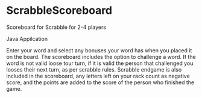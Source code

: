 # ScrabbleScoreboard
Scoreboard for Scrabble for 2-4 players

Java Appilcation

Enter your word and select any bonuses your word has when you placed it on the board.
The scoreboard includes the option to challenge a word. If the word is not valid loose tour turn,
if it is valid the person that challenged you looses their next turn, as per scrabble rules.
Scrabble endgame is also included in the scoreboard, any letters left on your rack count as negative score,
and the points are added to the score of the person who finished the game.
